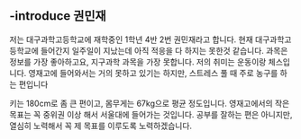 ## -introduce 권민재
저는 대구과학고등학교에 재학중인 1학년 4반 2번 권민재라고 합니다.
현재 대구과학고등학교에 들어간지 일주일이 지났는데 아직 적응을 다 하지는 못한것 같습니다.
과목은 정보를 가장 좋아하고요, 지구과학 과목을 가장 못합니다.
저의 취미는 운동이랑 체스입니다. 영재고에 들어와서는 거의 못하고 있기는 하지만, 스트레스 풀 때 주로 농구를 하는 편입니다

키는 180cm로 좀 큰 편이고, 몸무게는 67kg으로 평균 정도입니다.
영재고에서의 작은 목표는 꼭 중위권 이상 해서 서울대에 들어가는 것입니다.
공부를 잘하는 편은 아니지만, 열심히 노력해서 꼭 제 목표를 이루도록 노력하겠습니다.
